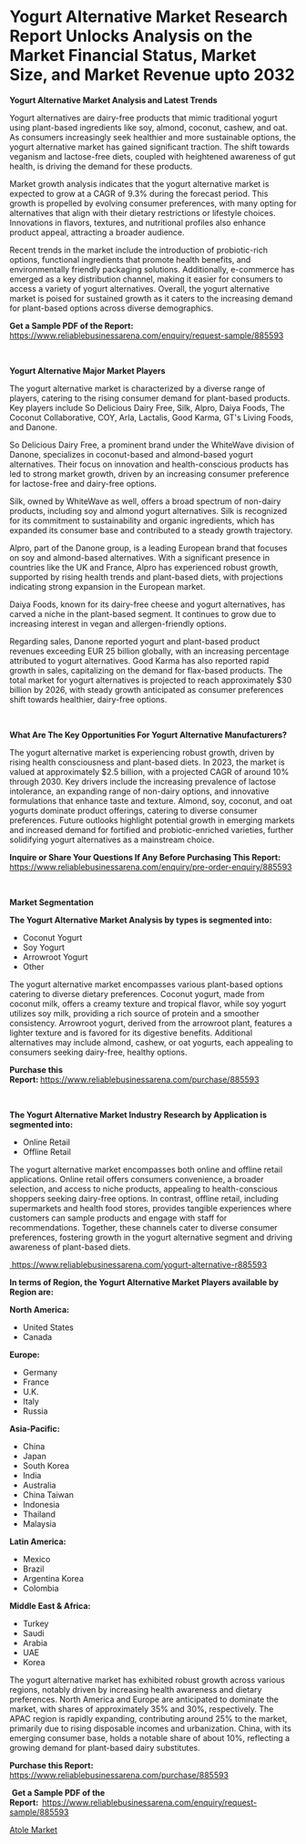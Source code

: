 <p><h1>Yogurt Alternative Market Research Report Unlocks Analysis on the Market Financial Status, Market Size, and Market Revenue upto 2032</h1></p><p><strong>Yogurt Alternative Market Analysis and Latest Trends</strong></p>
<p><p>Yogurt alternatives are dairy-free products that mimic traditional yogurt using plant-based ingredients like soy, almond, coconut, cashew, and oat. As consumers increasingly seek healthier and more sustainable options, the yogurt alternative market has gained significant traction. The shift towards veganism and lactose-free diets, coupled with heightened awareness of gut health, is driving the demand for these products.</p><p>Market growth analysis indicates that the yogurt alternative market is expected to grow at a CAGR of 9.3% during the forecast period. This growth is propelled by evolving consumer preferences, with many opting for alternatives that align with their dietary restrictions or lifestyle choices. Innovations in flavors, textures, and nutritional profiles also enhance product appeal, attracting a broader audience.</p><p>Recent trends in the market include the introduction of probiotic-rich options, functional ingredients that promote health benefits, and environmentally friendly packaging solutions. Additionally, e-commerce has emerged as a key distribution channel, making it easier for consumers to access a variety of yogurt alternatives. Overall, the yogurt alternative market is poised for sustained growth as it caters to the increasing demand for plant-based options across diverse demographics.</p></p>
<p><strong>Get a Sample PDF of the Report:&nbsp;</strong> <a href="https://www.reliablebusinessarena.com/enquiry/request-sample/885593?utm_campaign=3578&utm_medium=2&utm_source=Github&utm_content=ia&utm_term=07042025&utm_id=yogurt-alternative">https://www.reliablebusinessarena.com/enquiry/request-sample/885593</a></p>
<p>&nbsp;</p>
<p><strong>Yogurt Alternative Major Market Players</strong></p>
<p><p>The yogurt alternative market is characterized by a diverse range of players, catering to the rising consumer demand for plant-based products. Key players include So Delicious Dairy Free, Silk, Alpro, Daiya Foods, The Coconut Collaborative, COY, Arla, Lactalis, Good Karma, GT's Living Foods, and Danone.</p><p>So Delicious Dairy Free, a prominent brand under the WhiteWave division of Danone, specializes in coconut-based and almond-based yogurt alternatives. Their focus on innovation and health-conscious products has led to strong market growth, driven by an increasing consumer preference for lactose-free and dairy-free options. </p><p>Silk, owned by WhiteWave as well, offers a broad spectrum of non-dairy products, including soy and almond yogurt alternatives. Silk is recognized for its commitment to sustainability and organic ingredients, which has expanded its consumer base and contributed to a steady growth trajectory.</p><p>Alpro, part of the Danone group, is a leading European brand that focuses on soy and almond-based alternatives. With a significant presence in countries like the UK and France, Alpro has experienced robust growth, supported by rising health trends and plant-based diets, with projections indicating strong expansion in the European market.</p><p>Daiya Foods, known for its dairy-free cheese and yogurt alternatives, has carved a niche in the plant-based segment. It continues to grow due to increasing interest in vegan and allergen-friendly options.</p><p>Regarding sales, Danone reported yogurt and plant-based product revenues exceeding EUR 25 billion globally, with an increasing percentage attributed to yogurt alternatives. Good Karma has also reported rapid growth in sales, capitalizing on the demand for flax-based products. The total market for yogurt alternatives is projected to reach approximately $30 billion by 2026, with steady growth anticipated as consumer preferences shift towards healthier, dairy-free options.</p></p>
<p>&nbsp;</p>
<p><strong>What Are The Key Opportunities For Yogurt Alternative Manufacturers?</strong></p>
<p><p>The yogurt alternative market is experiencing robust growth, driven by rising health consciousness and plant-based diets. In 2023, the market is valued at approximately $2.5 billion, with a projected CAGR of around 10% through 2030. Key drivers include the increasing prevalence of lactose intolerance, an expanding range of non-dairy options, and innovative formulations that enhance taste and texture. Almond, soy, coconut, and oat yogurts dominate product offerings, catering to diverse consumer preferences. Future outlooks highlight potential growth in emerging markets and increased demand for fortified and probiotic-enriched varieties, further solidifying yogurt alternatives as a mainstream choice.</p></p>
<p><strong>Inquire or Share Your Questions If Any Before Purchasing This Report:</strong> <a href="https://www.reliablebusinessarena.com/enquiry/pre-order-enquiry/885593?utm_campaign=3578&utm_medium=2&utm_source=Github&utm_content=ia&utm_term=07042025&utm_id=yogurt-alternative">https://www.reliablebusinessarena.com/enquiry/pre-order-enquiry/885593</a></p>
<p>&nbsp;</p>
<p><strong>Market Segmentation</strong></p>
<p><strong>The Yogurt Alternative Market Analysis by types is segmented into:</strong></p>
<p><ul><li>Coconut Yogurt</li><li>Soy Yogurt</li><li>Arrowroot Yogurt</li><li>Other</li></ul></p>
<p><p>The yogurt alternative market encompasses various plant-based options catering to diverse dietary preferences. Coconut yogurt, made from coconut milk, offers a creamy texture and tropical flavor, while soy yogurt utilizes soy milk, providing a rich source of protein and a smoother consistency. Arrowroot yogurt, derived from the arrowroot plant, features a lighter texture and is favored for its digestive benefits. Additional alternatives may include almond, cashew, or oat yogurts, each appealing to consumers seeking dairy-free, healthy options.</p></p>
<p><strong>Purchase this Report:&nbsp;</strong><a href="https://www.reliablebusinessarena.com/purchase/885593?utm_campaign=3578&utm_medium=2&utm_source=Github&utm_content=ia&utm_term=07042025&utm_id=yogurt-alternative">https://www.reliablebusinessarena.com/purchase/885593</a></p>
<p>&nbsp;</p>
<p><strong>The Yogurt Alternative Market Industry Research by Application is segmented into:</strong></p>
<p><ul><li>Online Retail</li><li>Offline Retail</li></ul></p>
<p><p>The yogurt alternative market encompasses both online and offline retail applications. Online retail offers consumers convenience, a broader selection, and access to niche products, appealing to health-conscious shoppers seeking dairy-free options. In contrast, offline retail, including supermarkets and health food stores, provides tangible experiences where customers can sample products and engage with staff for recommendations. Together, these channels cater to diverse consumer preferences, fostering growth in the yogurt alternative segment and driving awareness of plant-based diets.</p></p>
<p><a href="https://www.reliablebusinessarena.com/yogurt-alternative-r885593?utm_campaign=3578&utm_medium=2&utm_source=Github&utm_content=ia&utm_term=07042025&utm_id=yogurt-alternative">&nbsp;https://www.reliablebusinessarena.com/yogurt-alternative-r885593</a></p>
<p><strong>In terms of Region, the Yogurt Alternative Market Players available by Region are:</strong></p>
<p>
    <p> <strong> North America: </strong>
        <ul>
            <li>United States</li>
            <li>Canada</li>
        </ul>
        </p> 
    <p> <strong> Europe: </strong>
        <ul>
            <li>Germany</li>
            <li>France</li>
            <li>U.K.</li>
            <li>Italy</li>
            <li>Russia</li>
        </ul>
        </p> 
    <p> <strong> Asia-Pacific: </strong>
        <ul>
            <li>China</li>
            <li>Japan</li>
            <li>South Korea</li>
            <li>India</li>
            <li>Australia</li>
            <li>China Taiwan</li>
            <li>Indonesia</li>
            <li>Thailand</li>
            <li>Malaysia</li>
        </ul>
        </p> 
    <p> <strong> Latin America: </strong>
        <ul>
            <li>Mexico</li>
            <li>Brazil</li>
            <li>Argentina Korea</li>
            <li>Colombia</li>
        </ul>
        </p> 
    <p> <strong> Middle East & Africa: </strong>
        <ul>
            <li>Turkey</li>
            <li>Saudi</li>
            <li>Arabia</li>
            <li>UAE</li>
            <li>Korea</li>
        </ul>
    </p>
    </p>
<p><p>The yogurt alternative market has exhibited robust growth across various regions, notably driven by increasing health awareness and dietary preferences. North America and Europe are anticipated to dominate the market, with shares of approximately 35% and 30%, respectively. The APAC region is rapidly expanding, contributing around 25% to the market, primarily due to rising disposable incomes and urbanization. China, with its emerging consumer base, holds a notable share of about 10%, reflecting a growing demand for plant-based dairy substitutes.</p></p>
<p><strong>Purchase this Report: </strong><a href="https://www.reliablebusinessarena.com/purchase/885593?utm_campaign=3578&utm_medium=2&utm_source=Github&utm_content=ia&utm_term=07042025&utm_id=yogurt-alternative">https://www.reliablebusinessarena.com/purchase/885593</a></p>
<p>&nbsp;<strong>Get a Sample PDF of the Report:&nbsp;&nbsp;</strong><a href="https://www.reliablebusinessarena.com/enquiry/request-sample/885593?utm_campaign=3578&utm_medium=2&utm_source=Github&utm_content=ia&utm_term=07042025&utm_id=yogurt-alternative">https://www.reliablebusinessarena.com/enquiry/request-sample/885593</a></p>
<p><strong></strong></p>
<p><p><a href="https://github.com/azorrotutus/Market-Research-Report-List-1/blob/main/atole-market.md?utm_campaign=3578&utm_medium=2&utm_source=Github&utm_content=ia&utm_term=07042025&utm_id=yogurt-alternative">Atole Market</a></p></p>
